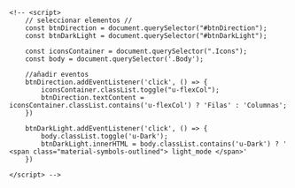     <!-- <script>
        // seleccionar elementos // 
        const btnDirection = document.querySelector("#btnDirection");
        const btnDarkLight = document.querySelector("#btnDarkLight");

        const iconsContainer = document.querySelector(".Icons");
        const body = document.querySelector('.Body');

        //añadir eventos
        btnDirection.addEventListener('click', () => {
            iconsContainer.classList.toggle("u-flexCol");
            btnDirection.textContent = iconsContainer.classList.contains('u-flexCol') ? 'Filas' : 'Columnas';
        })

        btnDarkLight.addEventListener('click', () => {
            body.classList.toggle('u-Dark');
            btnDarkLight.innerHTML = body.classList.contains('u-Dark') ? ' <span class="material-symbols-outlined"> light_mode </span>'
        })

    </script> -->